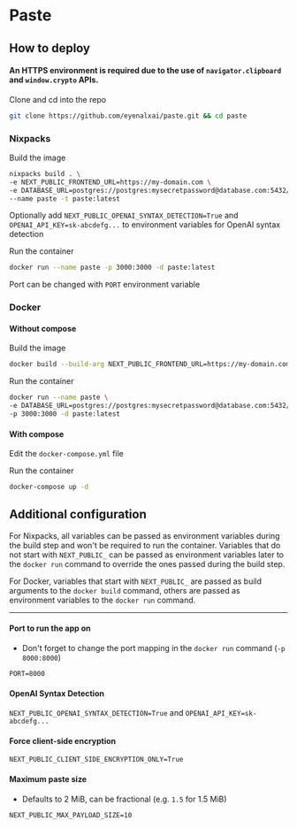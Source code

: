 # Paste

## How to deploy

#### An HTTPS environment is required due to the use of `navigator.clipboard` and `window.crypto` APIs.

Clone and cd into the repo

```bash
git clone https://github.com/eyenalxai/paste.git && cd paste
```

### Nixpacks

Build the image
```bash
nixpacks build . \
-e NEXT_PUBLIC_FRONTEND_URL=https://my-domain.com \
-e DATABASE_URL=postgres://postgres:mysecretpassword@database.com:5432/postgres \
--name paste -t paste:latest
```

Optionally add `NEXT_PUBLIC_OPENAI_SYNTAX_DETECTION=True` and `OPENAI_API_KEY=sk-abcdefg...` to environment variables for OpenAI syntax detection

Run the container
```bash
docker run --name paste -p 3000:3000 -d paste:latest
```

Port can be changed with `PORT` environment variable

### Docker

#### Without compose

Build the image
```bash
docker build --build-arg NEXT_PUBLIC_FRONTEND_URL=https://my-domain.com -t paste:latest .
```

Run the container
```bash
docker run --name paste \
-e DATABASE_URL=postgres://postgres:mysecretpassword@database.com:5432/postgres \
-p 3000:3000 -d paste:latest
```

#### With compose

Edit the `docker-compose.yml` file

Run the container
```bash
docker-compose up -d
```

## Additional configuration

For Nixpacks, all variables can be passed as environment variables during the build step and won't be required to run the container. 
Variables that do not start with `NEXT_PUBLIC_` can be passed as environment variables later to the `docker run` command to override the ones passed during the build step.

For Docker, variables that start with `NEXT_PUBLIC_` are passed as build arguments to the `docker build` command, others are passed as environment variables to the `docker run` command.

---
#### Port to run the app on
- Don't forget to change the port mapping in the `docker run` command (`-p 8000:8000`)

`PORT=8000` 

#### OpenAI Syntax Detection
`NEXT_PUBLIC_OPENAI_SYNTAX_DETECTION=True` and `OPENAI_API_KEY=sk-abcdefg...`

#### Force client-side encryption
`NEXT_PUBLIC_CLIENT_SIDE_ENCRYPTION_ONLY=True`

#### Maximum paste size
- Defaults to 2 MiB, can be fractional (e.g. `1.5` for 1.5 MiB)

`NEXT_PUBLIC_MAX_PAYLOAD_SIZE=10`

